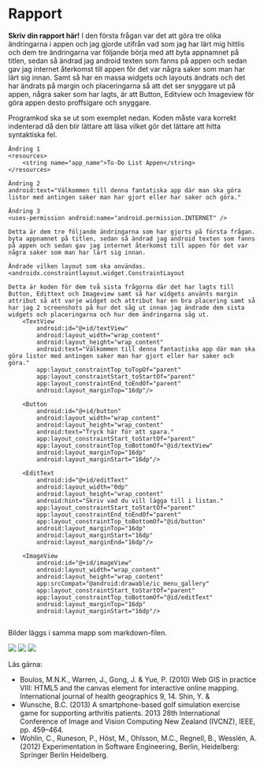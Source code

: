 
# Rapport

**Skriv din rapport här!**
I den första frågan var det att göra tre olika ändringarna i appen och jag gjorde utifrån vad som jag har lärt mig hittlis och dem tre ändringarna var följande börja med att byta 
appnamnet på titlen, sedan så ändrad jag android texten som fanns på appen och sedan gav jag internet återkomst till appen för det var några saker som man har lärt sig innan. 
Samt så har en massa widgets och layouts ändrats och det har ändrats på margin och placeringarna så att det ser snyggare ut på appen, några saker som har lagts,
är att Button, Editview och Imageview för göra appen desto proffsigare och snyggare. 

Programkod ska se ut som exemplet nedan. Koden måste vara korrekt indenterad då den blir lättare att läsa vilket gör det lättare att hitta syntaktiska fel.

```
Ändring 1
<resources>
    <string name="app_name">To-Do List Appen</string>
</resources>

Ändring 2
android:text="Välkommen till denna fantatiska app där man ska göra listor med antingen saker man har gjort eller har saker och göra."

Ändring 3
<uses-permission android:name="android.permission.INTERNET" />

Detta är dem tre följande ändringarna som har gjorts på första frågan. byta appnamnet på titlen, sedan så ändrad jag android texten som fanns på appen och sedan gav jag internet återkomst till appen för det var några saker som man har lärt sig innan.

Ändrade vilken layout som ska användas.
<androidx.constraintlayout.widget.ConstraintLayout

Detta är koden för dem två sista frågorna där det har lagts till Button, Edittext och Imageview samt så har widgets använts margin attribut så att varje widget och attribut har en bra placering samt så har jag 2 screenshots på hur det såg ut innan jag ändrade dem sista widgets och placeringarna och hur dem ändringarna såg ut.
    <TextView
        android:id="@+id/textView"
        android:layout_width="wrap_content"
        android:layout_height="wrap_content"
        android:text="Välkommen till denna fantastiska app där man ska göra listor med antingen saker man har gjort eller har saker och göra."
        app:layout_constraintTop_toTopOf="parent"
        app:layout_constraintStart_toStartOf="parent"
        app:layout_constraintEnd_toEndOf="parent"
        android:layout_marginTop="16dp"/>

    <Button
        android:id="@+id/button"
        android:layout_width="wrap_content"
        android:layout_height="wrap_content"
        android:text="Tryck här för att spara."
        app:layout_constraintStart_toStartOf="parent"
        app:layout_constraintTop_toBottomOf="@id/textView"
        android:layout_marginTop="16dp"
        android:layout_marginStart="16dp"/>

    <EditText
        android:id="@+id/editText"
        android:layout_width="0dp"
        android:layout_height="wrap_content"
        android:hint="Skriv vad du vill lägga till i listan."
        app:layout_constraintStart_toStartOf="parent"
        app:layout_constraintEnd_toEndOf="parent"
        app:layout_constraintTop_toBottomOf="@id/button"
        android:layout_marginTop="16dp"
        android:layout_marginStart="16dp"
        android:layout_marginEnd="16dp"/>

    <ImageView
        android:id="@+id/imageView"
        android:layout_width="wrap_content"
        android:layout_height="wrap_content"
        app:srcCompat="@android:drawable/ic_menu_gallery"
        app:layout_constraintStart_toStartOf="parent"
        app:layout_constraintTop_toBottomOf="@id/editText"
        android:layout_marginTop="16dp"
        android:layout_marginStart="16dp"/>


```

Bilder läggs i samma mapp som markdown-filen.

![](android.png)
![](android2.png)
![](android3.png)

Läs gärna:

- Boulos, M.N.K., Warren, J., Gong, J. & Yue, P. (2010) Web GIS in practice VIII: HTML5 and the canvas element for interactive online mapping. International journal of health geographics 9, 14. Shin, Y. &
- Wunsche, B.C. (2013) A smartphone-based golf simulation exercise game for supporting arthritis patients. 2013 28th International Conference of Image and Vision Computing New Zealand (IVCNZ), IEEE, pp. 459–464.
- Wohlin, C., Runeson, P., Höst, M., Ohlsson, M.C., Regnell, B., Wesslén, A. (2012) Experimentation in Software Engineering, Berlin, Heidelberg: Springer Berlin Heidelberg.

